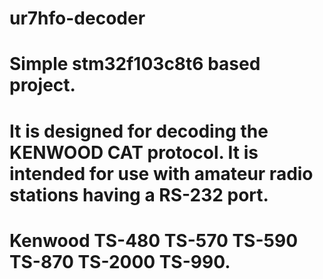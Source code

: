 # ur7hfo-decoder
#
# Simple stm32f103c8t6 based project.
# It is designed for decoding the KENWOOD CAT protocol. It is intended for use with amateur radio stations having a RS-232 port.
# Kenwood TS-480 TS-570 TS-590 TS-870 TS-2000 TS-990.
